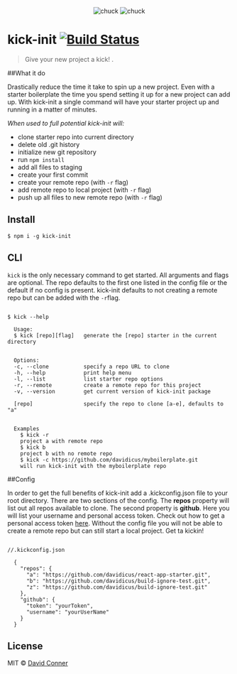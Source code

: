 
<div align="center">

![chuck](https://s3-us-west-2.amazonaws.com/s.cdpn.io/65463/chuck.png)   ![chuck](https://s3-us-west-2.amazonaws.com/s.cdpn.io/65463/chuck.png)


</div>

# kick-init  [![Build Status](https://travis-ci.org/davidicus/awesome-project.svg?branch=master)](https://travis-ci.org/davidicus/awesome-project)

> Give your new project a kick!
.

##What it do

Drastically reduce the time it take to spin up a new project. Even with a starter boilerplate the time you spend setting it up for a new project can add up. With kick-init a single command will have your starter project up and running in a matter of minutes.

*When used to full potential kick-init will:*
- clone starter repo into current directory
- delete old .git history
- initialize new git repository
- run `npm install`
- add all files to staging
- create your first commit
- create your remote repo (with `-r` flag)
- add remote repo to local project (with `-r` flag)
- push up all files to new remote repo (with `-r` flag)


## Install

```
$ npm i -g kick-init
```


## CLI

`kick` is the only necessary command to get started. All arguments and flags are optional. The repo defaults to the first one listed in the config file or the default if no config is present. kick-init defaults to not creating a remote repo but can be added with the `-r`flag.

```

$ kick --help

  Usage:
  $ kick [repo][flag]   generate the [repo] starter in the current directory


  Options:
  -c, --clone           specify a repo URL to clone
  -h, --help            print help menu
  -l, --list            list starter repo options
  -r, --remote          create a remote repo for this project
  -v, --version         get current version of kick-init package

  [repo]                specify the repo to clone [a-e], defaults to "a"


  Examples
    $ kick -r
    project a with remote repo
    $ kick b
    project b with no remote repo
    $ kick -c https://github.com/davidicus/myboilerplate.git
    will run kick-init with the myboilerplate repo

```

##Config

In order to get the full benefits of kick-init add a .kickconfig.json file to your root directory. There are two sections of the config. The **repos** property will list out all repos available to clone. The second property is **github**. Here you will list your username and personal access token. Check out how to get a personal access token [here](https://help.github.com/articles/creating-a-personal-access-token-for-the-command-line/). Without the config file you will not be able to create a remote repo but can still start a local project. Get ta kickin!

```

//.kickconfig.json

  {
    "repos": {
      "a": "https://github.com/davidicus/react-app-starter.git",
      "b": "https://github.com/davidicus/build-ignore-test.git",
      "z": "https://github.com/davidicus/build-ignore-test.git"
    },
    "github": {
      "token": "yourToken",
      "username": "yourUserName"
    }
  }

```



## License

MIT © [David Conner](http://david-conner.com)
